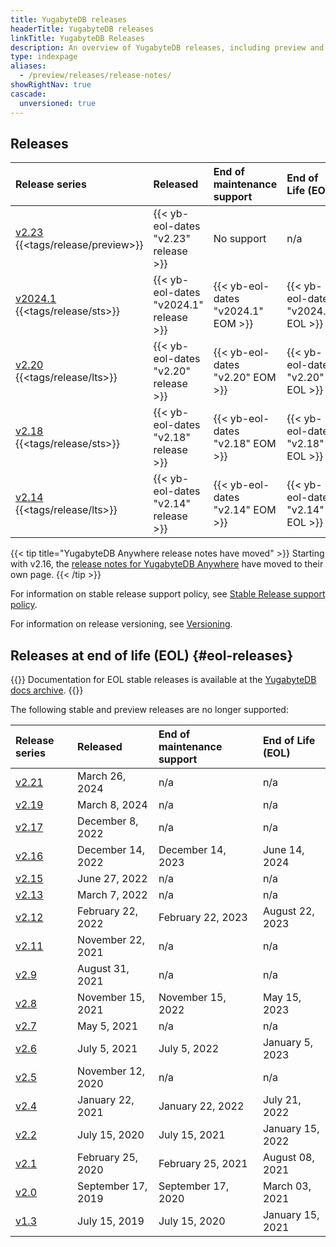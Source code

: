 ```yaml
---
title: YugabyteDB releases
headerTitle: YugabyteDB releases
linkTitle: YugabyteDB Releases
description: An overview of YugabyteDB releases, including preview and current stable releases.
type: indexpage
aliases:
  - /preview/releases/release-notes/
showRightNav: true
cascade:
  unversioned: true
---
```


## Releases

| Release series | Released | End of maintenance support | End of Life (EOL) |
| :------------- | :------- | :------------------------- | :---------------- |
| [v2.23](v2.23/) {{<tags/release/preview>}} | {{< yb-eol-dates "v2.23" release >}} | No support | n/a |
| [v2024.1](v2024.1/) {{<tags/release/sts>}} | {{< yb-eol-dates "v2024.1" release >}} | {{< yb-eol-dates "v2024.1" EOM >}} | {{< yb-eol-dates "v2024.1" EOL >}} |
| [v2.20](v2.20/) {{<tags/release/lts>}} | {{< yb-eol-dates "v2.20" release >}} | {{< yb-eol-dates "v2.20" EOM >}} | {{< yb-eol-dates "v2.20" EOL >}} |
| [v2.18](v2.18/) {{<tags/release/sts>}} | {{< yb-eol-dates "v2.18" release >}} | {{< yb-eol-dates "v2.18" EOM >}} | {{< yb-eol-dates "v2.18" EOL >}} |
| [v2.14](v2.14/) {{<tags/release/lts>}} | {{< yb-eol-dates "v2.14" release >}} | {{< yb-eol-dates "v2.14" EOM >}} | {{< yb-eol-dates "v2.14" EOL >}} |

{{< tip title="YugabyteDB Anywhere release notes have moved" >}}
Starting with v2.16, the [release notes for YugabyteDB Anywhere](../yba-releases/) have moved to their own page.
{{< /tip >}}

For information on stable release support policy, see [Stable Release support policy](../#stable-release-support-policy).

For information on release versioning, see [Versioning](../versioning/).

## Releases at end of life (EOL) {#eol-releases}

{{<note title="Archived docs available">}}
Documentation for EOL stable releases is available at the [YugabyteDB docs archive](https://docs-archive.yugabyte.com/).
{{</note>}}

The following stable and preview releases are no longer supported:

| Release series | Released | End of maintenance support | End of Life (EOL) |
| :------------- | :------- | :------------------------- | :---------------- |
| [v2.21](v2.21/) | March 26, 2024 | n/a | n/a |
| [v2.19](v2.19/) | March 8, 2024 | n/a | n/a |
| [v2.17](v2.17/) | December 8, 2022 | n/a | n/a |
| [v2.16](end-of-life/v2.16/) | December 14, 2022 | December 14, 2023 | June 14, 2024 |
| [v2.15](v2.15/) | June 27, 2022 | n/a | n/a |
| [v2.13](end-of-life/v2.13/) | March 7, 2022 | n/a | n/a |
| [v2.12](end-of-life/v2.12/) | February 22, 2022 | February 22, 2023 | August 22, 2023 |
| [v2.11](end-of-life/v2.11/) | November 22, 2021 | n/a | n/a |
| [v2.9](end-of-life/v2.9/) | August 31, 2021 | n/a | n/a |
| [v2.8](end-of-life/v2.8/) | November 15, 2021 | November 15, 2022 | May 15, 2023 |
| [v2.7](end-of-life/v2.7/) | May 5, 2021 | n/a | n/a |
| [v2.6](end-of-life/v2.6/) | July 5, 2021 | July 5, 2022 | January 5, 2023 |
| [v2.5](end-of-life/v2.5/) | November 12, 2020 | n/a | n/a |
| [v2.4](end-of-life/v2.4/) | January 22, 2021 | January 22, 2022 | July 21, 2022 |
| [v2.2](end-of-life/v2.2/) | July 15, 2020 | July 15, 2021 | January 15, 2022 |
| [v2.1](end-of-life/v2.1/) | February 25, 2020 | February 25, 2021 | August 08, 2021 |
| [v2.0](end-of-life/v2.0/) | September 17, 2019 | September 17, 2020 | March 03, 2021 |
| [v1.3](end-of-life/v1.3/) | July 15, 2019 | July 15, 2020 | January 15, 2021 |
